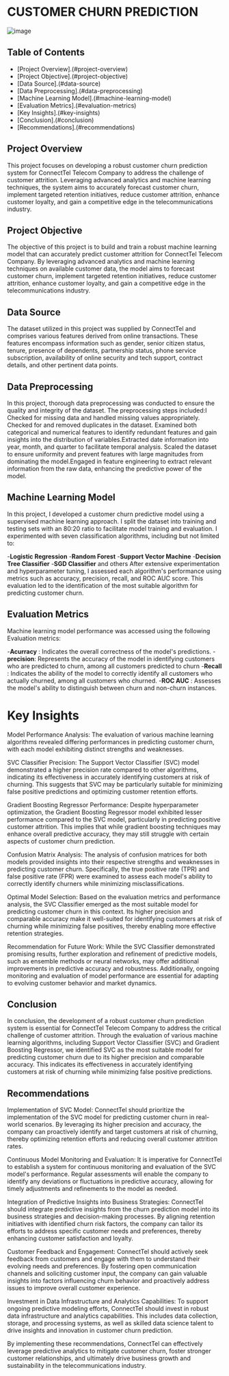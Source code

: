 # CUSTOMER CHURN PREDICTION

![image](https://github.com/ifeyinwaibekwe/Customer-Churn-Prediction/assets/149434454/707ca8a3-11aa-48ba-8c4e-92f59339cd45)


## Table of Contents
- [Project Overview].(#project-overview)
- [Project Objective].(#project-objective)
- [Data Source].(#data-source)
- [Data Preprocessing].(#data-preprocessing)
- [Machine Learning Model].(#machine-learning-model)
- [Evaluation Metrics].(#evaluation-metrics)
- [Key Insights].(#key-insights)
- [Conclusion].(#conclusion)
- [Recommendations].(#recommendations)

## Project Overview
This project focuses on developing a robust customer churn prediction system for ConnectTel Telecom Company to address the challenge of customer attrition. Leveraging advanced analytics and machine learning techniques, the system aims to accurately forecast customer churn, implement targeted retention initiatives, reduce customer attrition, enhance customer loyalty, and gain a competitive edge in the telecommunications industry.

## Project Objective
The objective of this project is to build and train a robust machine learning model that can accurately predict customer attrition for ConnectTel Telecom Company. By leveraging advanced analytics and machine learning techniques on available customer data, the model aims to forecast customer churn, implement targeted retention initiatives, reduce customer attrition, enhance customer loyalty, and gain a competitive edge in the telecommunications industry.

## Data Source
The dataset utilized in this project was supplied by ConnectTel and comprises various features derived from online transactions. These features encompass information such as gender, senior citizen status, tenure, presence of dependents, partnership status, phone service subscription, availability of online security and tech support, contract details, and other pertinent data points.

## Data Preprocessing
In this project, thorough data preprocessing was conducted to ensure the quality and integrity of the dataset. The preprocessing steps included:I Checked for missing data and handled missing values appropriately.
Checked for and removed duplicates in the dataset. Examined both categorical and numerical features to identify redundant features and gain insights into the distribution of variables.Extracted date information into year, month, and quarter to facilitate temporal analysis. Scaled the dataset to ensure uniformity and prevent features with large magnitudes from dominating the model.Engaged in feature engineering to extract relevant information from the raw data, enhancing the predictive power of the model.

## Machine Learning Model
In this project, I developed a customer churn predictive model using a supervised machine learning approach. I split the dataset into training and testing sets with an 80:20 ratio to facilitate model training and evaluation.
I experimented with seven classification algorithms, including but not limited to: 

-**Logistic Regression**
-**Random Forest**
-**Support Vector Machine**
-**Decision Tree Classifier**
-**SGD Classifier**
and others
 After extensive experimentation and hyperparameter tuning, I assessed each algorithm's performance using metrics such as accuracy, precision, recall, and ROC AUC score. This evaluation led to the identification of the most suitable algorithm for predicting customer churn.

## Evaluation Metrics
Machine learning model performance was accessed using the following Evaluation metrics:

-**Acurracy** : Indicates the overall correctness of the model's predictions.
-**precision**: Represents the accuracy of the model in identifying customers who are predicted to churn, among all customers predicted to churn
-**Recall** : Indicates the ability of the model to correctly identify all customers who actually churned, among all customers who churned.
-**ROC AUC** : Assesses the model's ability to distinguish between churn and non-churn instances.

# Key Insights
Model Performance Analysis: The evaluation of various machine learning algorithms revealed differing performances in predicting customer churn, with each model exhibiting distinct strengths and weaknesses.

SVC Classifier Precision: The Support Vector Classifier (SVC) model demonstrated a higher precision rate compared to other algorithms, indicating its effectiveness in accurately identifying customers at risk of churning. This suggests that SVC may be particularly suitable for minimizing false positive predictions and optimizing customer retention efforts.

Gradient Boosting Regressor Performance: Despite hyperparameter optimization, the Gradient Boosting Regressor model exhibited lesser performance compared to the SVC model, particularly in predicting positive customer attrition. This implies that while gradient boosting techniques may enhance overall predictive accuracy, they may still struggle with certain aspects of customer churn prediction.

Confusion Matrix Analysis: The analysis of confusion matrices for both models provided insights into their respective strengths and weaknesses in predicting customer churn. Specifically, the true positive rate (TPR) and false positive rate (FPR) were examined to assess each model's ability to correctly identify churners while minimizing misclassifications.

Optimal Model Selection: Based on the evaluation metrics and performance analysis, the SVC Classifier emerged as the most suitable model for predicting customer churn in this context. Its higher precision and comparable accuracy make it well-suited for identifying customers at risk of churning while minimizing false positives, thereby enabling more effective retention strategies.

Recommendation for Future Work: While the SVC Classifier demonstrated promising results, further exploration and refinement of predictive models, such as ensemble methods or neural networks, may offer additional improvements in predictive accuracy and robustness. Additionally, ongoing monitoring and evaluation of model performance are essential for adapting to evolving customer behavior and market dynamics.



## Conclusion 
In conclusion, the development of a robust customer churn prediction system is essential for ConnectTel Telecom Company to address the critical challenge of customer attrition. Through the evaluation of various machine learning algorithms, including Support Vector Classifier (SVC) and Gradient Boosting Regressor, we identified SVC as the most suitable model for predicting customer churn due to its higher precision and comparable accuracy. This indicates its effectiveness in accurately identifying customers at risk of churning while minimizing false positive predictions.

## Recommendations

Implementation of SVC Model: ConnectTel should prioritize the implementation of the SVC model for predicting customer churn in real-world scenarios. By leveraging its higher precision and accuracy, the company can proactively identify and target customers at risk of churning, thereby optimizing retention efforts and reducing overall customer attrition rates.

Continuous Model Monitoring and Evaluation: It is imperative for ConnectTel to establish a system for continuous monitoring and evaluation of the SVC model's performance. Regular assessments will enable the company to identify any deviations or fluctuations in predictive accuracy, allowing for timely adjustments and refinements to the model as needed.

Integration of Predictive Insights into Business Strategies: ConnectTel should integrate predictive insights from the churn prediction model into its business strategies and decision-making processes. By aligning retention initiatives with identified churn risk factors, the company can tailor its efforts to address specific customer needs and preferences, thereby enhancing customer satisfaction and loyalty.

Customer Feedback and Engagement: ConnectTel should actively seek feedback from customers and engage with them to understand their evolving needs and preferences. By fostering open communication channels and soliciting customer input, the company can gain valuable insights into factors influencing churn behavior and proactively address issues to improve overall customer experience.

Investment in Data Infrastructure and Analytics Capabilities: To support ongoing predictive modeling efforts, ConnectTel should invest in robust data infrastructure and analytics capabilities. This includes data collection, storage, and processing systems, as well as skilled data science talent to drive insights and innovation in customer churn prediction.

By implementing these recommendations, ConnectTel can effectively leverage predictive analytics to mitigate customer churn, foster stronger customer relationships, and ultimately drive business growth and sustainability in the telecommunications industry.








































